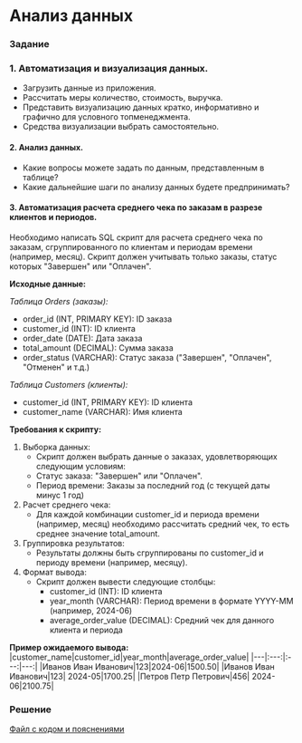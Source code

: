 # Анализ данных

### Задание
### 1. Автоматизация и визуализация данных.
   - Загрузить данные из приложения.
   - Рассчитать меры количество, стоимость, выручка.
   - Представить визуализацию данных кратко, информативно и графично для условного топменеджмента.
   - Средства визуализации выбрать самостоятельно.

#### 2. Анализ данных.
   - Какие вопросы можете задать по данным, представленным в таблице?
   - Какие дальнейшие шаги по анализу данных будете предпринимать?
  
#### 3. Автоматизация расчета среднего чека по заказам в разрезе клиентов и периодов.

Необходимо написать SQL скрипт для расчета среднего чека по заказам, сгруппированного по клиентам и периодам времени (например, месяц). Скрипт должен учитывать только заказы, статус которых "Завершен" или "Оплачен".

__Исходные данные:__

_Таблица Orders (заказы):_
- order_id (INT, PRIMARY KEY): ID заказа
- customer_id (INT): ID клиента
- order_date (DATE): Дата заказа
- total_amount (DECIMAL): Сумма заказа
- order_status (VARCHAR): Статус заказа ("Завершен", "Оплачен", "Отменен" и т.д.)
  
_Таблица Customers (клиенты):_
- customer_id (INT, PRIMARY KEY): ID клиента
- customer_name (VARCHAR): Имя клиента

__Требования к скрипту:__
1. Выборка данных:
   - Скрипт должен выбрать данные о заказах, удовлетворяющих следующим условиям:
   - Статус заказа: "Завершен" или "Оплачен".
   - Период времени: Заказы за последний год (с текущей даты минус 1 год)
2. Расчет среднего чека:
   - Для каждой комбинации customer_id и периода времени (например, месяц) необходимо рассчитать средний чек, то есть среднее значение total_amount.
3. Группировка результатов:
   - Результаты должны быть сгруппированы по customer_id и периоду времени (например, месяцу).
4. Формат вывода:
   - Скрипт должен вывести следующие столбцы:
     - customer_id (INT): ID клиента
     - year_month (VARCHAR): Период времени в формате YYYY-MM (например, 2024-06)
     - average_order_value (DECIMAL): Средний чек для данного клиента и периода
  
__Пример ожидаемого вывода:__
|customer_name|customer_id|year_month|average_order_value|
|---|:---:|:---:|---:|
|Иванов Иван Иванович|123|2024-06|1500.50|
|Иванов Иван Иванович|123| 2024-05|1700.25|
|Петров Петр Петрович|456| 2024-06|2100.75|

### Решение
[Файл с кодом и пояснениями](/Projects/10_Test_tasks/Task_7/Solution.ipynb)
